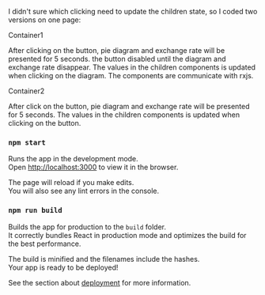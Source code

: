 I didn't sure which clicking need to update the children state, so I coded two versions on one page: 

Container1

After clicking on the button, pie diagram and exchange rate will be presented for 5 seconds. the button disabled until the diagram and  exchange rate disappear.
The values in the children components is updated when clicking on the diagram.
The components are communicate with rxjs.

Container2

After click on the button, pie diagram and exchange rate will be presented for 5 seconds. The values in the children components is updated when clicking on the button.


### `npm start`

Runs the app in the development mode.\
Open [http://localhost:3000](http://localhost:3000) to view it in the browser.

The page will reload if you make edits.\
You will also see any lint errors in the console.

### `npm run build`

Builds the app for production to the `build` folder.\
It correctly bundles React in production mode and optimizes the build for the best performance.

The build is minified and the filenames include the hashes.\
Your app is ready to be deployed!

See the section about [deployment](https://facebook.github.io/create-react-app/docs/deployment) for more information.

